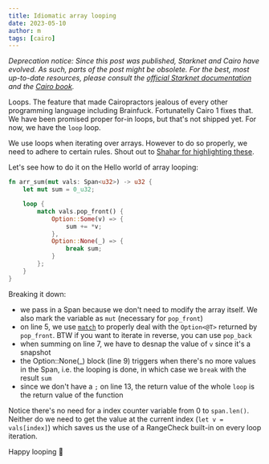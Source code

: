 ```yaml
---
title: Idiomatic array looping
date: 2023-05-10
author: m
tags: [cairo]
---
```


*Deprecation notice: Since this post was published, Starknet and Cairo have evolved. As such, parts of the post might be obsolete. For the best, most up-to-date resources, please consult the [official Starknet documentation](https://docs.starknet.io/) and the [Cairo book](https://book.cairo-lang.org/).*

Loops. The feature that made Cairopractors jealous of every other programming language including Brainfuck. Fortunatelly Cairo 1 fixes that. We have been promised proper for-in loops, but that's not shipped yet. For now, we have the `loop` loop.

We use loops when iterating over arrays. However to do so properly, we need to adhere to certain rules. Shout out to [Shahar for highlighting these](https://twitter.com/PapiniShahar/status/1650814998480838656).

Let's see how to do it on the Hello world of array looping:

```rust
fn arr_sum(mut vals: Span<u32>) -> u32 {
    let mut sum = 0_u32;

    loop {
        match vals.pop_front() {
            Option::Some(v) => {
                sum += *v;
            },
            Option::None(_) => {
                break sum;
            }
        };
    }
}
```

Breaking it down:

* we pass in a Span because we don't need to modify the array itself. We also mark the variable as `mut` (necessary for `pop_front`)
* on line 5, we use [`match`](https://cairo-book.github.io/ch05-02-the-match-control-flow-construct.html#matching-with-options) to properly deal with the `Option<@T>` returned by `pop_front`. BTW if you want to iterate in reverse, you can use `pop_back`
* when summing on line 7, we have to desnap the value of `v` since it's a snapshot
* the Option::None(_) block (line 9) triggers when there's no more values in the Span, i.e. the looping is done, in which case we `break` with the result `sum`
* since we don't have a `;` on line 13, the return value of the whole `loop` is the return value of the function

Notice there's no need for a index counter variable from 0 to `span.len()`. Neither do we need to get the value at the current index (`let v = vals[index]`) which saves us the use of a RangeCheck built-in on every loop iteration.

Happy looping 🔁
